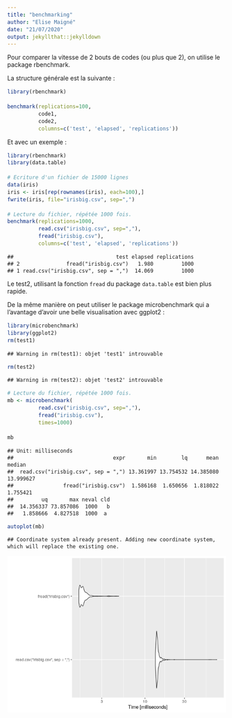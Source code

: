 ```yaml
---
title: "benchmarking"
author: "Elise Maigné"
date: "21/07/2020"
output: jekyllthat::jekylldown
---
```


Pour comparer la vitesse de 2 bouts de codes (ou plus que 2), on utilise
le package rbenchmark.

La structure générale est la suivante :

``` r
library(rbenchmark)

benchmark(replications=100,
          code1,
          code2,
          columns=c('test', 'elapsed', 'replications'))
```

Et avec un exemple :

``` r
library(rbenchmark)
library(data.table)

# Ecriture d'un fichier de 15000 lignes 
data(iris)
iris <- iris[rep(rownames(iris), each=100),]
fwrite(iris, file="irisbig.csv", sep=",")

# Lecture du fichier, répétée 1000 fois. 
benchmark(replications=1000,
          read.csv("irisbig.csv", sep=","),
          fread("irisbig.csv"),
          columns=c('test', 'elapsed', 'replications'))
```

    ##                                 test elapsed replications
    ## 2               fread("irisbig.csv")   1.980         1000
    ## 1 read.csv("irisbig.csv", sep = ",")  14.069         1000

Le test2, utilisant la fonction `fread` du package `data.table` est bien
plus rapide.

De la même manière on peut utiliser le package microbenchmark qui a
l’avantage d’avoir une belle visualisation avec ggplot2 :

``` r
library(microbenchmark)
library(ggplot2)
rm(test1)
```

    ## Warning in rm(test1): objet 'test1' introuvable

``` r
rm(test2)
```

    ## Warning in rm(test2): objet 'test2' introuvable

``` r
# Lecture du fichier, répétée 1000 fois. 
mb <- microbenchmark(
          read.csv("irisbig.csv", sep=","),
          fread("irisbig.csv"),
          times=1000)

mb
```

    ## Unit: milliseconds
    ##                                expr       min        lq      mean    median
    ##  read.csv("irisbig.csv", sep = ",") 13.361997 13.754532 14.385080 13.999627
    ##                fread("irisbig.csv")  1.586168  1.650656  1.818022  1.755421
    ##         uq       max neval cld
    ##  14.356337 73.857086  1000   b
    ##   1.858666  4.827518  1000  a

``` r
autoplot(mb)
```

    ## Coordinate system already present. Adding new coordinate system, which will replace the existing one.

![](benchmarking_files/figure-gfm/unnamed-chunk-3-1.png)<!-- -->

